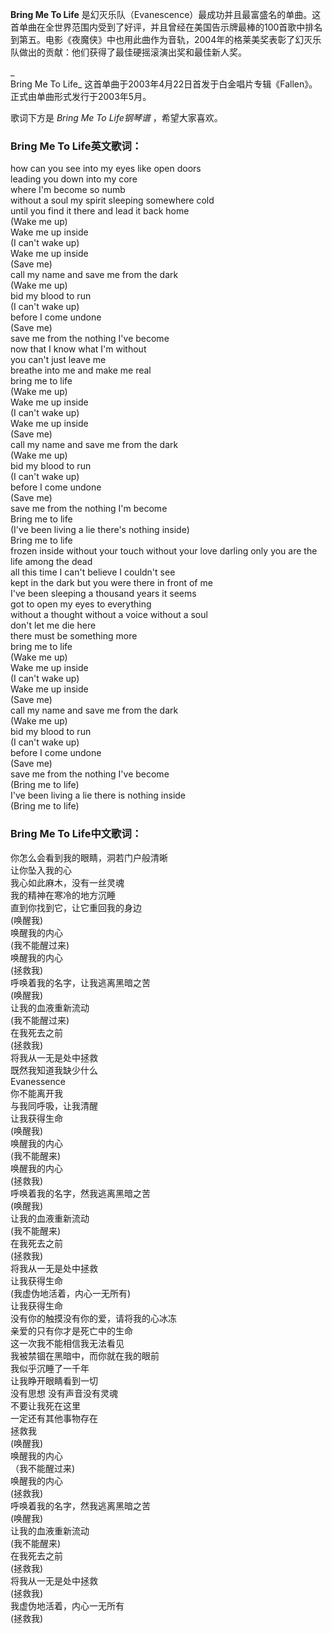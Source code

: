 

**Bring Me To Life**
是幻灭乐队（Evanescence）最成功并且最富盛名的单曲。这首单曲在全世界范围内受到了好评，并且曾经在美国告示牌最棒的100首歌中排名到第五。电影《夜魔侠》中也用此曲作为音轨，2004年的格莱美奖表彰了幻灭乐队做出的贡献：他们获得了最佳硬摇滚演出奖和最佳新人奖。

_  
Bring Me To Life_ 这首单曲于2003年4月22日首发于白金唱片专辑《Fallen》。正式由单曲形式发行于2003年5月。

  
歌词下方是 _Bring Me To Life钢琴谱_ ，希望大家喜欢。

### Bring Me To Life英文歌词：

how can you see into my eyes like open doors  
leading you down into my core  
where I'm become so numb  
without a soul my spirit sleeping somewhere cold  
until you find it there and lead it back home  
(Wake me up)  
Wake me up inside  
(I can't wake up)  
Wake me up inside  
(Save me)  
call my name and save me from the dark  
(Wake me up)  
bid my blood to run  
(I can't wake up)  
before I come undone  
(Save me)  
save me from the nothing I've become  
now that I know what I'm without  
you can't just leave me  
breathe into me and make me real  
bring me to life  
(Wake me up)  
Wake me up inside  
(I can't wake up)  
Wake me up inside  
(Save me)  
call my name and save me from the dark  
(Wake me up)  
bid my blood to run  
(I can't wake up)  
before I come undone  
(Save me)  
save me from the nothing I'm become  
Bring me to life  
(I've been living a lie there's nothing inside)  
Bring me to life  
frozen inside without your touch without your love darling only you are the
life among the dead  
all this time I can't believe I couldn't see  
kept in the dark but you were there in front of me  
I've been sleeping a thousand years it seems  
got to open my eyes to everything  
without a thought without a voice without a soul  
don't let me die here  
there must be something more  
bring me to life  
(Wake me up)  
Wake me up inside  
(I can't wake up)  
Wake me up inside  
(Save me)  
call my name and save me from the dark  
(Wake me up)  
bid my blood to run  
(I can't wake up)  
before I come undone  
(Save me)  
save me from the nothing I've become  
(Bring me to life)  
I've been living a lie there is nothing inside  
(Bring me to life)

### Bring Me To Life中文歌词：

你怎么会看到我的眼睛，洞若门户般清晰  
让你坠入我的心  
我心如此麻木，没有一丝灵魂  
我的精神在寒冷的地方沉睡  
直到你找到它，让它重回我的身边  
(唤醒我)  
唤醒我的内心  
(我不能醒过来)  
唤醒我的内心  
(拯救我)  
呼唤着我的名字，让我逃离黑暗之苦  
(唤醒我)  
让我的血液重新流动  
(我不能醒过来)  
在我死去之前  
(拯救我)  
将我从一无是处中拯救  
既然我知道我缺少什么  
Evanessence  
你不能离开我  
与我同呼吸，让我清醒  
让我获得生命  
(唤醒我)  
唤醒我的内心  
(我不能醒来)  
唤醒我的内心  
(拯救我)  
呼唤着我的名字，然我逃离黑暗之苦  
(唤醒我)  
让我的血液重新流动  
(我不能醒来)  
在我死去之前  
(拯救我)  
将我从一无是处中拯救  
让我获得生命  
(我虚伪地活着，内心一无所有)  
让我获得生命  
没有你的触摸没有你的爱，请将我的心冰冻  
亲爱的只有你才是死亡中的生命  
这一次我不能相信我无法看见  
我被禁锢在黑暗中，而你就在我的眼前  
我似乎沉睡了一千年  
让我睁开眼睛看到一切  
没有思想 没有声音没有灵魂  
不要让我死在这里  
一定还有其他事物存在  
拯救我  
(唤醒我)  
唤醒我的内心  
（我不能醒过来)  
唤醒我的内心  
(拯救我)  
呼唤着我的名字，然我逃离黑暗之苦  
(唤醒我)  
让我的血液重新流动  
(我不能醒来)  
在我死去之前  
(拯救我)  
将我从一无是处中拯救  
(拯救我)  
我虚伪地活着，内心一无所有  
(拯救我)

